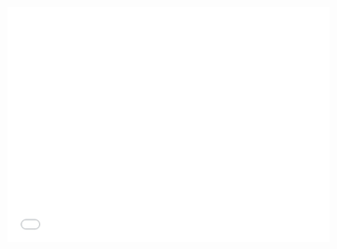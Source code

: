 <iframe src="//slides.com/bruno16/kaggle-paris-meetup-devoxx2016-5/embed" width="576" height="420" scrolling="no" frameborder="0" webkitallowfullscreen mozallowfullscreen allowfullscreen></iframe>
